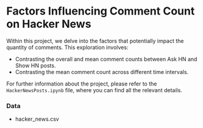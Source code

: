 # Factors Influencing Comment Count on Hacker News


Within this project, we delve into the factors that potentially impact the quantity of comments. This exploration involves:
- Contrasting the overall and mean comment counts between Ask HN and Show HN posts.
- Contrasting the mean comment count across different time intervals.


For further information about the project, please refer to the `HackerNewsPosts.ipynb` file, where you can find all the relevant details.

### Data
- hacker_news.csv
